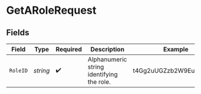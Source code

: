 # GetARoleRequest


## Fields

| Field                                     | Type                                      | Required                                  | Description                               | Example                                   |
| ----------------------------------------- | ----------------------------------------- | ----------------------------------------- | ----------------------------------------- | ----------------------------------------- |
| `RoleID`                                  | *string*                                  | :heavy_check_mark:                        | Alphanumeric string identifying the role. | t4Gg2uUGZzb2W9Euo4mo0R                    |